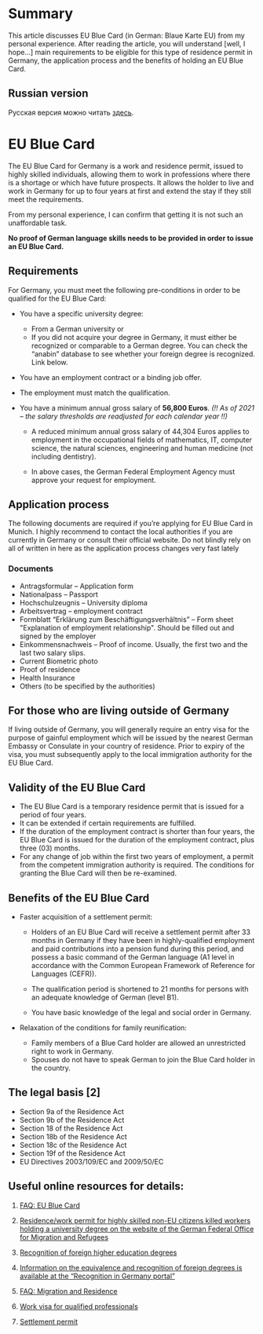 # Summary

This article discusses EU Blue Card (in German: Blaue Karte EU) from my personal experience. After reading the article, you will understand [well, I hope...] main requirements to be eligible for this type of residence permit in Germany, the application process and the benefits of holding an EU Blue Card.

##  Russian version
Русская версия можно читать [здесь](https://github.com/alfredorefana/wiki/blob/main/work/%D0%93%D0%BE%D0%BB%D1%83%D0%B1%D0%B0%D1%8F-%D0%9A%D0%B0%D1%80%D1%82%D0%B0-%D0%95%D0%A1--(EU-Blue-Card).md).

# EU Blue Card
The EU Blue Card for Germany is a work and residence permit, issued to highly skilled individuals, allowing them to work in professions where there is a shortage or which have future prospects. It allows the holder to live and work in Germany for up to four years at first and extend the stay if they still meet the requirements. 

From my personal experience, I can confirm that getting it is not such an unaffordable task. 

**No proof of German language skills needs to be provided in order to issue an EU Blue Card.**


## Requirements

For Germany, you must meet the following pre-conditions in order to be qualified for the EU Blue Card:

- You have a specific university degree: 
    - From a German university or
    - If you did not acquire your degree in Germany, it must either be recognized or comparable to a German degree.  You can check the “anabin” database to see whether your foreign degree is recognized. Link below.

- You have an employment contract or a binding job offer.

- The employment must match the qualification.

- You have a minimum annual gross salary of **56,800 Euros**. _(!! As of 2021 – the salary thresholds are readjusted for each calendar year !!)_

    - A reduced minimum annual gross salary of 44,304 Euros applies to employment in the occupational fields of mathematics, IT, computer science, the natural sciences, engineering and human medicine (not including dentistry).
    
    - In above cases, the German Federal Employment Agency must approve your request for employment.

 

## Application process

The following documents are required if you’re applying for EU Blue Card in Munich. I highly recommend to contact the local authorities if you are currently in Germany or consult their official website. Do not blindly rely on all of written in here as the application process changes very fast lately


### Documents

- Antragsformular – Application form
- Nationalpass – Passport
- Hochschulzeugnis – University diploma
- Arbeitsvertrag – employment contract
- Formblatt “Erklärung zum Beschäftigungsverhältnis” – Form sheet "Explanation of employment relationship". Should be filled out and signed by the employer
- Einkommensnachweis – Proof of income. Usually, the first two and the last two salary slips.
- Current Biometric photo
- Proof of residence
- Health Insurance
- Others (to be specified by the authorities)


## For those who are living outside of Germany

If living outside of Germany, you will generally require an entry visa for the purpose of gainful employment which will be issued by the nearest German Embassy or Consulate in your country of residence. Prior to expiry of the visa, you must subsequently apply to the local immigration authority for the EU Blue Card.


## Validity of the EU Blue Card

- The EU Blue Card is a temporary residence permit that is issued for a period of four years. 
- It can be extended if certain requirements are fulfilled.
- If the duration of the employment contract is shorter than four years, the EU Blue Card is issued for the duration of the employment contract, plus three (03) months. 
- For any change of job within the first two years of employment, a permit from the competent immigration authority is required. The conditions for granting the Blue Card will then be re-examined.


## Benefits of the EU Blue Card

- Faster acquisition of a settlement permit: 
    - Holders of an EU Blue Card will receive a settlement permit after 33 months in Germany if they have been in highly-qualified employment and paid contributions into a pension fund during this period, and possess a basic command of the German language (A1 level in accordance with the Common European Framework of Reference for Languages (CEFR)). 
    
    - The qualification period is shortened to 21 months for persons with an adequate knowledge of German (level B1).
    
    - You have basic knowledge of the legal and social order in Germany.

- Relaxation of the conditions for family reunification:
    - Family members of a Blue Card holder are allowed an unrestricted right to work in Germany. 
    - Spouses do not have to speak German to join the Blue Card holder in the country.


## The legal basis [2]

- Section 9a of the Residence Act
- Section 9b of the Residence Act
- Section 18 of the Residence Act
- Section 18b of the Residence Act
- Section 18c of the Residence Act
- Section 19f of the Residence Act
- EU Directives 2003/109/EC and 2009/50/EC


## Useful online resources for details:

1.  [FAQ: EU Blue Card](https://www.auswaertiges-amt.de/en/aamt/zugastimaa/buergerservice/faq/02a-what-is-the-blue-card/606754)

2.  [Residence/work permit for highly skilled non-EU citizens killed workers holding a university degree on the website of the German Federal Office for Migration and Refugees](https://www.gesetze-im-internet.de/englisch_aufenthg/englisch_aufenthg.html#p0403)

3.  [Recognition of foreign higher education degrees](https://www.make-it-in-germany.com/en/jobs/recognition/who-needs-recognition)

4.  [Information on the equivalence and recognition of foreign degrees is available at the “Recognition in Germany portal”]( https://www.anerkennung-in-deutschland.de/en/interest/finder/profession)

5.  [FAQ: Migration and Residence](https://www.bamf.de/SiteGlobals/Forms/Suche/EN/Expertensuche_Formular.html;jsessionid=D761AF2E18A20CD479C563A4BFACCAF1.internet551?nn=444450&cl2Categories_Bereich=migrationaufenthalt&cl2Categories_Typ=faq&cl2Categories_Themen=blauekarteeu&sortOrder=title_text_sort+asc&pageLocale=en)

6.  [Work visa for qualified professionals](https://www.make-it-in-germany.com/en/visa/kinds-of-visa/work-qualified-professionals) 

7.  [Settlement permit](https://www.make-it-in-germany.com/en/visa/living-permanently-in-germany/settlement-permit)

